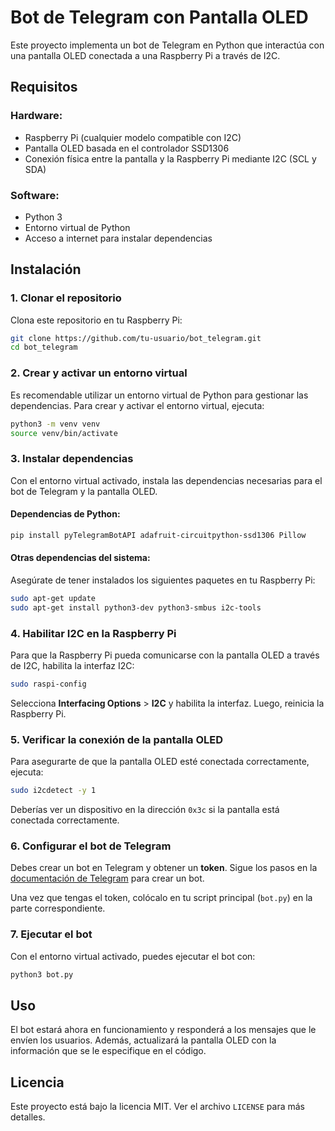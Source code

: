 # Bot de Telegram con Pantalla OLED

Este proyecto implementa un bot de Telegram en Python que interactúa con una pantalla OLED conectada a una Raspberry Pi a través de I2C.

## Requisitos

### Hardware:
- Raspberry Pi (cualquier modelo compatible con I2C)
- Pantalla OLED basada en el controlador SSD1306
- Conexión física entre la pantalla y la Raspberry Pi mediante I2C (SCL y SDA)

### Software:
- Python 3
- Entorno virtual de Python
- Acceso a internet para instalar dependencias

## Instalación

### 1. Clonar el repositorio

Clona este repositorio en tu Raspberry Pi:

```bash
git clone https://github.com/tu-usuario/bot_telegram.git
cd bot_telegram
```

### 2. Crear y activar un entorno virtual

Es recomendable utilizar un entorno virtual de Python para gestionar las dependencias. Para crear y activar el entorno virtual, ejecuta:

```bash
python3 -m venv venv
source venv/bin/activate
```

### 3. Instalar dependencias

Con el entorno virtual activado, instala las dependencias necesarias para el bot de Telegram y la pantalla OLED.

#### Dependencias de Python:

```bash
pip install pyTelegramBotAPI adafruit-circuitpython-ssd1306 Pillow
```

#### Otras dependencias del sistema:

Asegúrate de tener instalados los siguientes paquetes en tu Raspberry Pi:

```bash
sudo apt-get update
sudo apt-get install python3-dev python3-smbus i2c-tools
```

### 4. Habilitar I2C en la Raspberry Pi

Para que la Raspberry Pi pueda comunicarse con la pantalla OLED a través de I2C, habilita la interfaz I2C:

```bash
sudo raspi-config
```

Selecciona **Interfacing Options** > **I2C** y habilita la interfaz. Luego, reinicia la Raspberry Pi.

### 5. Verificar la conexión de la pantalla OLED

Para asegurarte de que la pantalla OLED esté conectada correctamente, ejecuta:

```bash
sudo i2cdetect -y 1
```

Deberías ver un dispositivo en la dirección `0x3c` si la pantalla está conectada correctamente.

### 6. Configurar el bot de Telegram

Debes crear un bot en Telegram y obtener un **token**. Sigue los pasos en la [documentación de Telegram](https://core.telegram.org/bots#botfather) para crear un bot.

Una vez que tengas el token, colócalo en tu script principal (`bot.py`) en la parte correspondiente.

### 7. Ejecutar el bot

Con el entorno virtual activado, puedes ejecutar el bot con:

```bash
python3 bot.py
```

## Uso

El bot estará ahora en funcionamiento y responderá a los mensajes que le envíen los usuarios. Además, actualizará la pantalla OLED con la información que se le especifique en el código.

## Licencia

Este proyecto está bajo la licencia MIT. Ver el archivo `LICENSE` para más detalles.

